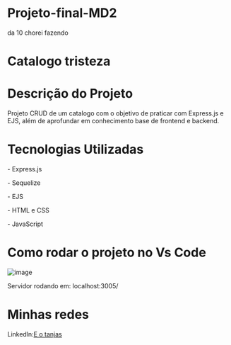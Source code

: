 # Projeto-final-MD2
da 10 chorei fazendo
# Catalogo tristeza

<h1>Descrição do Projeto</h1>

<p>Projeto CRUD de um catalogo com o objetivo de praticar com Express.js e EJS, além de aprofundar em conhecimento base de frontend e backend.</p>

<h1>Tecnologias Utilizadas</h1>

<p>- Express.js</p>
<p> - Sequelize
<p>- EJS</p>
<p>- HTML e CSS</p>
<p>- JavaScript</p>

<h1>Como rodar o projeto no Vs Code</h1>

![image](https://user-images.githubusercontent.com/89483941/159374607-6271f0bc-7cf0-44d1-a3c4-65a60305f315.png)

<p>Servidor rodando em: localhost:3005/</p>

<h1>Minhas redes</h1>

<p>Linkedln:<a href="https://www.linkedin.com/in/gabrieldevxd/">E o tanjas</a></p>
